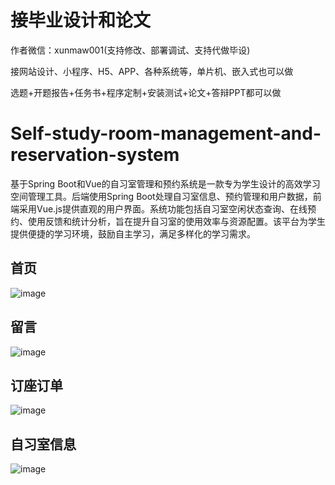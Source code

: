 # 接毕业设计和论文
作者微信：xunmaw001(支持修改、部署调试、支持代做毕设)

接网站设计、小程序、H5、APP、各种系统等，单片机、嵌入式也可以做

选题+开题报告+任务书+程序定制+安装测试+论文+答辩PPT都可以做
# Self-study-room-management-and-reservation-system
基于Spring Boot和Vue的自习室管理和预约系统是一款专为学生设计的高效学习空间管理工具。后端使用Spring Boot处理自习室信息、预约管理和用户数据，前端采用Vue.js提供直观的用户界面。系统功能包括自习室空闲状态查询、在线预约、使用反馈和统计分析，旨在提升自习室的使用效率与资源配置。该平台为学生提供便捷的学习环境，鼓励自主学习，满足多样化的学习需求。
## 首页
![image](https://github.com/user-attachments/assets/cfb1d254-e1ac-4402-ab2b-65f47e5588f5)
## 留言
![image](https://github.com/user-attachments/assets/91cb6a9c-c45c-4fc9-88cc-5bd3d97074d0)
## 订座订单
![image](https://github.com/user-attachments/assets/28ab071b-8b2e-4b37-97cd-ee21c05096da)
## 自习室信息
![image](https://github.com/user-attachments/assets/5b3575a2-0b69-4d28-ae8b-86a9e20ffeae)
